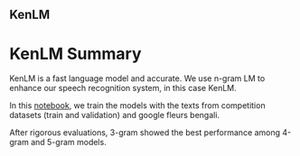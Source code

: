 ## KenLM

# KenLM Summary

KenLM is a fast language model and accurate. We use n-gram LM to enhance our speech recognition system, in this case KenLM. 

In this [notebook](https://github.com/malaysia-ai/bengali.ai-stt-competition/blob/main/kenlm.ipynb), we train the models with the texts from competition datasets (train and validation) and google fleurs bengali.

After rigorous evaluations, 3-gram showed the best performance among 4-gram and 5-gram models.
